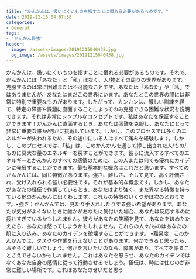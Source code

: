 ```yaml
---
title: "かんかんは、扱いにくいものを指すことに慣れる必要があるものです。"
date: 2019-12-15 04:07:58
categories:
- General
tags:
- "ぐんかん最強"
header:
  image: /assets/images/20191215040438.jpg
  og_image: /assets/images/20191215040438.jpg
---
```


かんかんは、扱いにくいものを指すことに慣れる必要があるものです。それで、かんかんには「あなた」と「私」はなく、人/物とその周りの世界があります。克服するのは常に困難または不可能なことです。あなたは「あなた」や「私」ではありませんが、あなたはまだこの世界にいます。あなたとこの世界の間には非常に特別で重要なものがあります。したがって、カンカンは、厳しい訓練を経て、特定の障害や課題に直面することによってのみ克服できる困難な状況を説明できます。それは非常にシンプルなコンセプトです、私はあなたを保証することができます！かんかんに直面するとき、あなたは困難を克服し、あなたにとって非常に重要な誰か/何かに挑戦しています。しかし、このプロセスでは多くのエネルギーが失われるため、その途中にいる人はすべて痛みを経験します。しかし、このプロセスでは、「私」は、このかんかんを通して押し出された人/もの/ものに莫大な量のエネルギーを戻すことができます。彼らに流入するすべてのエネルギーとかんかんのすべての感情のために、この人または何でも優れたカイデンに発展することができます。最も基本的な概念はこれだと思います。すべてのかんかんには、同じ特徴があります。強さ、難しさ、そして見て、高く評価され、受け入れられる強い必要性です。それが基本的な概念です。しかし、あなたがあなたの怪伝で作業しているとき、あなたはより強く、また異なる特徴を持っている他のかんかんに出くわします。これらの特徴のいくつかは次のとおりです。•強さ：かんかんでは、見たり手入れしたりする強い希望があります。あなたが気分がよくないときに誰かがあなたに気付いた場合、あなたは反応するのに疲れすぎているかもしれません。彼らがあなたの笑顔を見て、あなたをほめたたえたら、あなたは怒ってしまうかもしれません。これらの人々/ものはあなたの肌に入り込み、あなたのカイデンを破壊することができます。 •難易度：このかんかんでは、タスクや作業を行えないことがあります。何かできると思ったら、おそらく難しいでしょう。何かを言いたいのなら、障害があり、すべてを語ることさえできないかもしれません。これはあなたを怒らせ、あなたのカイデンではなくあなた自身の感情に従って行動させるでしょう。怪伝は、時には住むのが非常に難しい場所です。これはあなたのせいだと思う

